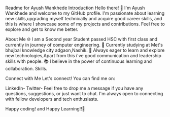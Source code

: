 Readme for Ayush Wankhede
Introduction
Hello there! 👋 I'm Ayush Wankhede and welcome to my GitHub profile.
I'm passionate about learning new skills,upgrading myself technically and acquire good career skills,
and this is where I showcase some of my projects and contributions. Feel free to explore and get to know me better.

About Me
🌐 I am a Second year Student passed HSC with first class and currently in journey of computer engineering.
💼 Currently studying at Met's bhujbal knowledge city adgaon,Nashik.
🚀 Always eager to learn and explore new technologies,Apart from this i've good communication and leadership skills with people.
📚 I believe in the power of continuous learning and collaboration.
Skills.


Connect with Me
Let's connect! You can find me on:

LinkedIn-
Twitter-
Feel free to drop me a message if you have any questions, suggestions, or just want to chat. I'm always open to connecting with fellow developers and tech enthusiasts.

Happy coding! and Happy Learning!!🚀
